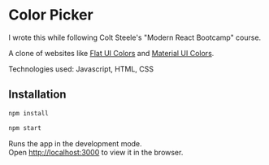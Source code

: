 # Color Picker

I wrote this while following Colt Steele's "Modern React Bootcamp" course.

A clone of websites like [Flat UI Colors](https://flatuicolors.com/) and [Material UI Colors](http://materialuicolors.co/?utm_source=launchers).

Technologies used: Javascript, HTML, CSS

## Installation
```sh
npm install
```

```sh
npm start
```
Runs the app in the development mode.\
Open [http://localhost:3000](http://localhost:3000) to view it in the browser.
